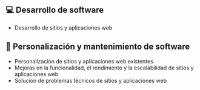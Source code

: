 ## 💻 Desarrollo de software
- Desarrollo de sitios y aplicaciones web
  
## 🔧 Personalización y mantenimiento de software
- Personalización de sitios y aplicaciones web existentes
- Mejoras en la funcionalidad, el rendimiento y la escalabilidad de sitios y aplicaciones web
- Solución de problemas técnicos de sitios y aplicaciones web
